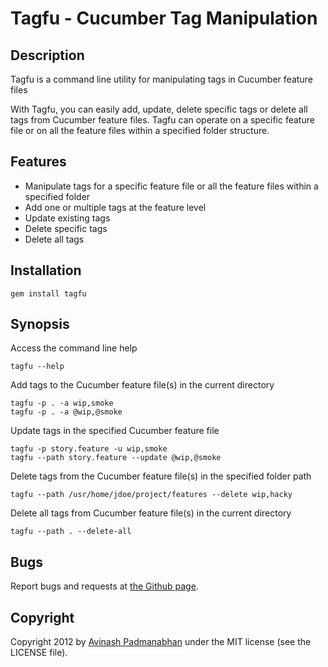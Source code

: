 Tagfu - Cucumber Tag Manipulation
=================================

Description
-----------

Tagfu is a command line utility for manipulating tags in Cucumber feature files

With Tagfu, you can easily add, update, delete specific tags or delete all tags from Cucumber feature files.
Tagfu can operate on a specific feature file or on all the feature files within a specified folder structure.

Features
--------

- Manipulate tags for a specific feature file or all the feature files within a specified folder
- Add one or multiple tags at the feature level
- Update existing tags
- Delete specific tags
- Delete all tags 

Installation
------------

`gem install tagfu`

Synopsis
--------

Access the command line help

`tagfu --help`

Add tags to the Cucumber feature file(s) in the current directory

`tagfu -p . -a wip,smoke`  
`tagfu -p . -a @wip,@smoke`

Update tags in the specified Cucumber feature file

`tagfu -p story.feature -u wip,smoke`  
`tagfu --path story.feature --update @wip,@smoke`

Delete tags from the Cucumber feature file(s) in the specified folder path

`tagfu --path /usr/home/jdoe/project/features --delete wip,hacky` 

Delete all tags from Cucumber feature file(s) in the current directory

`tagfu --path . --delete-all`

Bugs
----

Report bugs and requests at [the Github page](https://github.com/eveningsamurai/tagfu).


Copyright
---------

Copyright 2012 by [Avinash Padmanabhan](http://eveningsamurai.wordpress.com) under the MIT license (see the LICENSE file).
